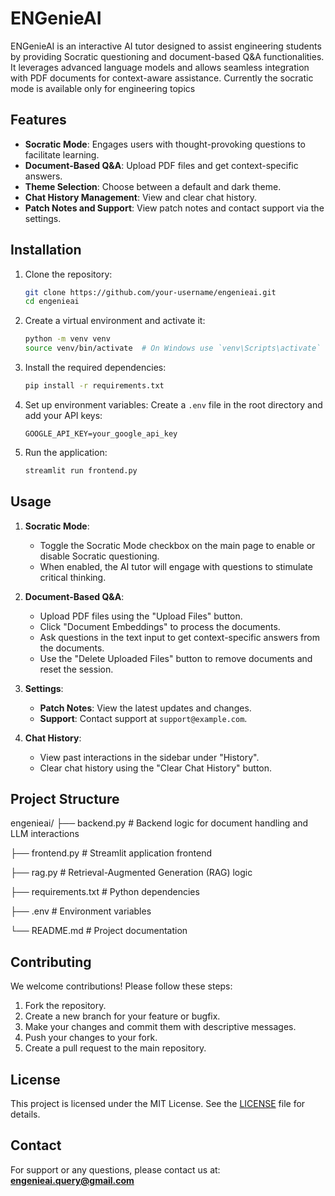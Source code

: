 # ENGenieAI

ENGenieAI is an interactive AI tutor designed to assist engineering students by providing Socratic questioning and document-based Q&A functionalities. It leverages advanced language models and allows seamless integration with PDF documents for context-aware assistance. Currently the socratic mode is available only for engineering topics

## Features

- **Socratic Mode**: Engages users with thought-provoking questions to facilitate learning.
- **Document-Based Q&A**: Upload PDF files and get context-specific answers.
- **Theme Selection**: Choose between a default and dark theme.
- **Chat History Management**: View and clear chat history.
- **Patch Notes and Support**: View patch notes and contact support via the settings.

## Installation

1. Clone the repository:
    ```bash
    git clone https://github.com/your-username/engenieai.git
    cd engenieai
    ```

2. Create a virtual environment and activate it:
    ```bash
    python -m venv venv
    source venv/bin/activate  # On Windows use `venv\Scripts\activate`
    ```

3. Install the required dependencies:
    ```bash
    pip install -r requirements.txt
    ```

4. Set up environment variables:
    Create a `.env` file in the root directory and add your API keys:
    ```plaintext
    GOOGLE_API_KEY=your_google_api_key
    ```

5. Run the application:
    ```bash
    streamlit run frontend.py
    ```

## Usage

1. **Socratic Mode**:
    - Toggle the Socratic Mode checkbox on the main page to enable or disable Socratic questioning.
    - When enabled, the AI tutor will engage with questions to stimulate critical thinking.

2. **Document-Based Q&A**:
    - Upload PDF files using the "Upload Files" button.
    - Click "Document Embeddings" to process the documents.
    - Ask questions in the text input to get context-specific answers from the documents.
    - Use the "Delete Uploaded Files" button to remove documents and reset the session.

3. **Settings**:
    - **Patch Notes**: View the latest updates and changes.
    - **Support**: Contact support at `support@example.com`.

4. **Chat History**:
    - View past interactions in the sidebar under "History".
    - Clear chat history using the "Clear Chat History" button.

## Project Structure

engenieai/
├── backend.py # Backend logic for document handling and LLM interactions

├── frontend.py # Streamlit application frontend

├── rag.py # Retrieval-Augmented Generation (RAG) logic

├── requirements.txt # Python dependencies

├── .env # Environment variables

└── README.md # Project documentation

## Contributing

We welcome contributions! Please follow these steps:

1. Fork the repository.
2. Create a new branch for your feature or bugfix.
3. Make your changes and commit them with descriptive messages.
4. Push your changes to your fork.
5. Create a pull request to the main repository.

## License

This project is licensed under the MIT License. See the [LICENSE](LICENSE) file for details.

## Contact

For support or any questions, please contact us at:
**engenieai.query@gmail.com**
